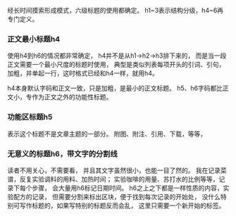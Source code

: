 经长时间摸索形成模式，六级标题的使用都确定。
h1~3表示结构分级，h4~6再专门定义。

### 正文最小标题h4
使用h4到h6的情况都非常确定，
h4并不是从h1→h2→h3排下来的，
而是当一段正文需要一个最小尺度的标题时使用，
典型是类似列表每项开头的引词、引句，
加粗，并单起一行，这时格式已经和h4一样，就用h4。

h4本身默认字码和正文一致，只是加粗，是最小的正文标题。
h5、h6字码都比正文小，专作为正文之外的功能性标题。

### 功能区标题h5
表示这个标题不是文章主题的一部分。
附图、附注、引用、下载，等等，

### 无意义的标题h6，带文字的分割线
读者不用关心，不需要看，
并且其文字虽然很小，也能一目了然的。
我在记录菜谱，反复实验调料的用料、加热时间；
实验咖啡的用量、苏打水的比例等等，记录下每个步骤，
会大量用h6标记日期时间。
h6之上之下都是一样性质的内容，实验配方的记录，
但需要分割来标出区块，便于找到每次记录的开始处，
没什么特别可写作标题的，如果写特别的标题反而会乱，
这里只需要一个新开始的标签。

